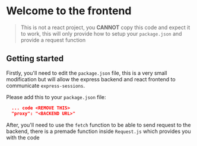 # Welcome to the frontend
> This is not a react project, you **CANNOT** copy this code and expect it to work, this will only provide how to setup your `package.json` and provide a request function

## Getting started
Firstly, you'll need to edit the `package.json` file, this is a very small modification but will allow the express backend and react frontend to communicate `express-sessions`.

Please add this to your `package.json` file:
```json
  ... code <REMOVE THIS>
  "proxy": "<BACKEND URL>"
```

After, you'll need to use the `fetch` function to be able to send request to the backend, there is a premade function inside `Request.js` which provides you with the code
